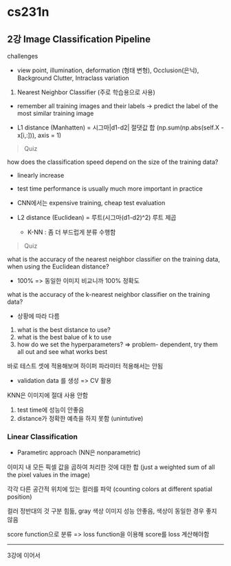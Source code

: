 # cs231n
## 2강 Image Classification Pipeline

challenges
- view point, illumination, deformation (형태 변형), Occlusion(은닉), Background Clutter, Intraclass variation

1. Nearest Neighbor Classifier (주로 학습용으로 사용)
- remember all training images and their labels -> predict the label of the most similar training image

- L1 distance (Manhatten) = 시그마|d1-d2| 절댓값 합 (np.sum(np.abs(self.X - x[i,:])), axis = 1) 

> Quiz

how does the classification speed depend on the size of the training data?
- linearly increase

- test time performance is usually much more important in practice
- CNN에서는 expensive training, cheap test evaluation

- L2 distance (Euclidean) = 루트(시그마(d1-d2)^2) 루트 제곱
    - K-NN : 좀 더 부드럽게 분류 수행함

> Quiz

what is the accuracy of the nearest neighbor classifier on the training data, when using the Euclidean distance?
- 100% => 동일한 이미지 비교니까 100% 정확도

what is the accuracy of the k-nearest neighbor classifier on the training data?
- 상황에 따라 다름

1. what is the best distance to use?
2. what is the best balue of k to use
3. how do we set the hyperparameters?
=> problem- dependent, try them all out and see what works best

바로 테스트 셋에 적용해보며 하이퍼 파라미터 적용해서는 안됨
- validation data 를 생성 => CV 활용

KNN은 이미지에 절대 사용 안함
1. test time에 성능이 안좋음
2. distance가 정확한 예측을 하지 못함 (unintutive)

### Linear Classification
- Parametirc approach (NN은 nonparametric)

이미지 내 모든 픽셀 값을 곱하여 처리한 것에 대한 합 (just a weighted sum of all the pixel values in the image)

각각 다른 공간적 위치에 있는 컬러를 파악 (counting colors at different spatial position)

컬러 정반대의 것 구분 힘듦, gray 색상 이미지 성능 안좋음, 색상이 동일한 경우 좋지 않음

score function으로 분류 => loss function을 이용해 score를 loss 계산해야함

___
3강에 이어서
